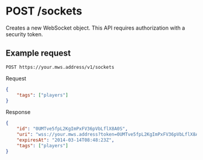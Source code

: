 # POST /sockets

Creates a new WebSocket object. This API requires authorization with a security token.

## Example request

`POST https://your.mws.address/v1/sockets`

Request
```json
{
    "tags": ["players"]
}
```

Response

```json
{
    "id": "0UMTve5fpL2KgImPxFV36pVbLflX8A0S",
    "uri": "wss://your.mws.address?token=0UMTve5fpL2KgImPxFV36pVbLflX8A0S",
    "expiresAt": "2014-03-14T08:48:23Z",
    "tags": ["players"]
}
```
